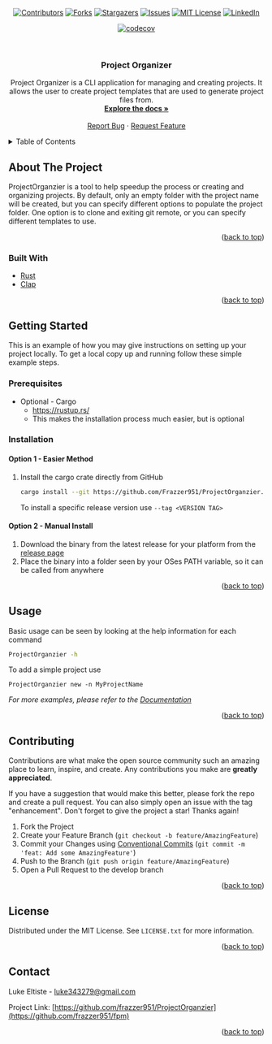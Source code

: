 <div id="top"></div>

<!-- PROJECT SHIELDS -->
<div align="center">

[![Contributors][contributors-shield]][contributors-url]
[![Forks][forks-shield]][forks-url]
[![Stargazers][stars-shield]][stars-url]
[![Issues][issues-shield]][issues-url]
[![MIT License][license-shield]][license-url]
[![LinkedIn][linkedin-shield]][linkedin-url]

[![codecov][codecov-shield]][codecov-url]

</div>

<!-- PROJECT LOGO -->
<br />
<div align="center">
<h3 align="center">Project Organizer</h3>

  <p align="center">
    Project Organizer is a CLI application for managing and creating projects. It allows the user to create project templates that are used to generate project files from.
    <br />
    <a href="https://github.com/frazzer951/ProjectOrganzier"><strong>Explore the docs »</strong></a>
    <br />
    <br />
    <a href="https://github.com/frazzer951/ProjectOrganzier/issues">Report Bug</a>
    ·
    <a href="https://github.com/frazzer951/ProjectOrganzier/issues">Request Feature</a>
  </p>
</div>

<!-- TABLE OF CONTENTS -->
<details>
  <summary>Table of Contents</summary>

- [About The Project](#about-the-project)
  - [Built With](#built-with)
- [Getting Started](#getting-started)
  - [Prerequisites](#prerequisites)
  - [Installation](#installation)
    - [Option 1 - Easier Method](#option-1---easier-method)
    - [Option 2 - Manual Install](#option-2---manual-install)
- [Usage](#usage)
- [Contributing](#contributing)
- [License](#license)
- [Contact](#contact)

</details>

<!-- ABOUT THE PROJECT -->

## About The Project

ProjectOrganzier is a tool to help speedup the process or creating and organizing projects. By default, only an empty folder with the
project name will be created, but you can specify different options to populate the project folder. One option is to
clone and exiting git remote, or you can specify different templates to use.

<p align="right">(<a href="#top">back to top</a>)</p>

### Built With

- [Rust](https://www.rust-lang.org/)
- [Clap](https://github.com/clap-rs/clap)

<p align="right">(<a href="#top">back to top</a>)</p>

<!-- GETTING STARTED -->

## Getting Started

This is an example of how you may give instructions on setting up your project locally.
To get a local copy up and running follow these simple example steps.

### Prerequisites

- Optional - Cargo
  - https://rustup.rs/
  - This makes the installation process much easier, but is optional

### Installation

#### Option 1 - Easier Method

1. Install the cargo crate directly from GitHub
   ```sh
   cargo install --git https://github.com/Frazzer951/ProjectOrganzier.git
   ```
   To install a specific release version use `--tag <VERSION TAG>`

#### Option 2 - Manual Install

1. Download the binary from the latest release for your platform from
   the [release page](https://github.com/Frazzer951/ProjectOrganzier/releases)
2. Place the binary into a folder seen by your OSes PATH variable, so it can be called from anywhere

<p align="right">(<a href="#top">back to top</a>)</p>

<!-- USAGE EXAMPLES -->

## Usage

Basic usage can be seen by looking at the help information for each command

```sh
ProjectOrganzier -h
```

To add a simple project use

```shell
ProjectOrganzier new -n MyProjectName
```

_For more examples, please refer to the [Documentation](https://github.com/Frazzer951/ProjectOrganzier/wiki)_

<p align="right">(<a href="#top">back to top</a>)</p>

<!-- CONTRIBUTING -->

## Contributing

Contributions are what make the open source community such an amazing place to learn, inspire, and create. Any
contributions you make are **greatly appreciated**.

If you have a suggestion that would make this better, please fork the repo and create a pull request. You can also
simply open an issue with the tag "enhancement".
Don't forget to give the project a star! Thanks again!

1. Fork the Project
2. Create your Feature Branch (`git checkout -b feature/AmazingFeature`)
3. Commit your Changes
   using [Conventional Commits](https://www.conventionalcommits.org/en/v1.0.0/) (`git commit -m 'feat: Add some AmazingFeature'`)
4. Push to the Branch (`git push origin feature/AmazingFeature`)
5. Open a Pull Request to the develop branch

<p align="right">(<a href="#top">back to top</a>)</p>

<!-- LICENSE -->

## License

Distributed under the MIT License. See `LICENSE.txt` for more information.

<p align="right">(<a href="#top">back to top</a>)</p>

<!-- CONTACT -->

## Contact

Luke Eltiste - luke343279@gmail.com

Project Link: [https://github.com/frazzer951/ProjectOrganzier](https://github.com/frazzer951/fpm)

<p align="right">(<a href="#top">back to top</a>)</p>

<!-- MARKDOWN LINKS & IMAGES -->
<!-- https://www.markdownguide.org/basic-syntax/#reference-style-links -->

[contributors-shield]: https://img.shields.io/github/contributors/frazzer951/ProjectOrganzier.svg?style=for-the-badge
[contributors-url]: https://github.com/frazzer951/ProjectOrganzier/graphs/contributors
[forks-shield]: https://img.shields.io/github/forks/frazzer951/ProjectOrganzier.svg?style=for-the-badge
[forks-url]: https://github.com/frazzer951/ProjectOrganzier/network/members
[stars-shield]: https://img.shields.io/github/stars/frazzer951/ProjectOrganzier.svg?style=for-the-badge
[stars-url]: https://github.com/frazzer951/ProjectOrganzier/stargazers
[issues-shield]: https://img.shields.io/github/issues/frazzer951/ProjectOrganzier.svg?style=for-the-badge
[issues-url]: https://github.com/frazzer951/ProjectOrganzier/issues
[license-shield]: https://img.shields.io/github/license/frazzer951/ProjectOrganzier?style=for-the-badge
[license-url]: https://github.com/Frazzer951/ProjectOrganzier/blob/main/LICENSE
[linkedin-shield]: https://img.shields.io/badge/-LinkedIn-black.svg?style=for-the-badge&logo=linkedin&colorB=555
[linkedin-url]: https://linkedin.com/in/luke-eltiste
[codecov-shield]: https://codecov.io/gh/Frazzer951/ProjectOrganzier/branch/main/graph/badge.svg?token=IFPJ06NXQ5
[codecov-url]: https://codecov.io/gh/Frazzer951/ProjectOrganzier

